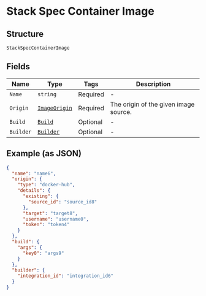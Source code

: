 
# Stack Spec Container Image

## Structure

`StackSpecContainerImage`

## Fields

| Name | Type | Tags | Description |
|  --- | --- | --- | --- |
| `Name` | `string` | Required | - |
| `Origin` | [`ImageOrigin`](../../doc/models/containers/image-origin.md) | Required | The origin of the given image source. |
| `Build` | [`Build`](../../doc/models/build.md) | Optional | - |
| `Builder` | [`Builder`](../../doc/models/builder.md) | Optional | - |

## Example (as JSON)

```json
{
  "name": "name6",
  "origin": {
    "type": "docker-hub",
    "details": {
      "existing": {
        "source_id": "source_id8"
      },
      "target": "target8",
      "username": "username0",
      "token": "token4"
    }
  },
  "build": {
    "args": {
      "key0": "args9"
    }
  },
  "builder": {
    "integration_id": "integration_id6"
  }
}
```

